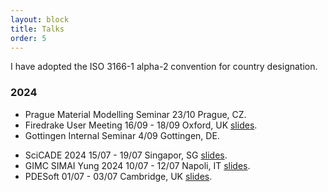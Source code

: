 ```yaml
---
layout: block
title: Talks
order: 5
---
```

I have adopted the ISO 3166-1 alpha-2 convention for country designation.
### 2024
  * Prague Material Modelling Seminar
    23/10
    Prague, CZ.
  * Firedrake User Meeting
    16/09 - 18/09
    Oxford, UK [slides](./assets/slides/firedrake2024.pdf).
  * Gottingen Internal Seminar 
    4/09
    Gottingen, DE.
<!--more-->
  * SciCADE 2024
    15/07 - 19/07
    Singapor, SG [slides](./assets/slides/scicade.pdf).
  * GIMC SIMAI Yung 2024
    10/07 - 12/07
    Napoli, IT [slides](./assets/slides/gimc.pdf). 
  * PDESoft 
    01/07 - 03/07
    Cambridge, UK [slides](./assets/slides/pdesoft.pdf). 


